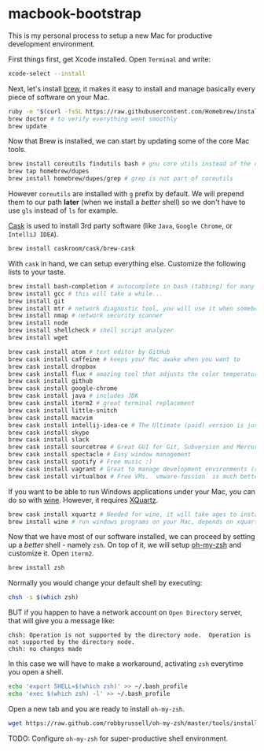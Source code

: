 # macbook-bootstrap
This is my personal process to setup a new Mac for productive development
environment.

First things first, get Xcode installed. Open `Terminal` and write:

```bash
xcode-select --install
```

Next, let's install [brew](http://brew.sh/), it makes it easy to install and
manage basically every piece of software on your Mac.

```bash
ruby -e "$(curl -fsSL https://raw.githubusercontent.com/Homebrew/install/master/install)"
brew doctor # to verify everything went smoothly
brew update
```

Now that Brew is installed, we can start by updating some of the core Mac tools.

```bash
brew install coreutils findutils bash # gnu core utils instead of the old and weird ones shipped with MacOS
brew tap homebrew/dupes
brew install homebrew/dupes/grep # grep is not part of coreutils
```

However `coreutils` are installed with `g` prefix by default. We will prepend them
to our path **later** (when we install a *better* shell) so we don't have to use
`gls` instead of `ls` for example.

[Cask](https://github.com/caskroom/homebrew-cask) is used to install 3rd party software (like `Java`, `Google Chrome`, or `IntelliJ IDEA`).

```bash
brew install caskroom/cask/brew-cask
```

With `cask` in hand, we can setup everything else. Customize the following lists
to your taste.

```bash
brew install bash-completion # autocomplete in bash (tabbing) for many tools
brew install gcc # this will take a while...
brew install git
brew install mtr # network diagnostic tool, you will use it when somebody asks "did the internet just stop?"
brew install nmap # network security scanner
brew install node
brew install shellcheck # shell script analyzer
brew install wget

brew cask install atom # text editor by GitHub
brew cask install caffeine # keeps your Mac awake when you want to
brew cask install dropbox
brew cask install flux # amazing tool that adjusts the color temperature of your monitor to ease it on your eyes
brew cask install github
brew cask install google-chrome
brew cask install java # includes JDK
brew cask install iterm2 # great terminal replacement
brew cask install little-snitch
brew cask install macvim
brew cask install intellij-idea-ce # The Ultimate (paid) version is just `intellij-idea`
brew cask install skype
brew cask install slack
brew cask install sourcetree # Great GUI for Git, Subversion and Mercurial
brew cask install spectacle # Easy window management
brew cask install spotify # Free music :)
brew cask install vagrant # Great to manage development environments (requires VM software)
brew cask install virtualbox # Free VMs, `vmware-fussion` is much better but requires $$$
```

If you want to be able to run Windows applications under your Mac, you can do so with [wine](https://www.winehq.org/). However, it requires [XQuartz](http://xquartz.macosforge.org/landing/).

```bash
brew cask install xquartz # Needed for wine, it will take ages to install, be patient
brew install wine # run windows programs on your Mac, depends on xquartz
```

Now that we have most of our software installed, we can proceed by setting up a
*better* shell - namely `zsh`. On top of it, we will setup [oh-my-zsh](https://github.com/robbyrussell/oh-my-zsh) and customize it. Open
`iterm2`.

```bash
brew install zsh
```

Normally you would change your default shell by executing:

```bash
chsh -s $(which zsh)
```

BUT if you happen to have a network account on `Open Directory` server, that will
give you a message like:

```
chsh: Operation is not supported by the directory node.  Operation is not supported by the directory node.
chsh: no changes made
```

In this case we will have to make a workaround, activating `zsh` everytime you open a shell.

```bash
echo 'export SHELL=$(which zsh)' >> ~/.bash_profile
echo 'exec $(which zsh) -l' >> ~/.bash_profile
```

Open a new tab and you are ready to install `oh-my-zsh`.

```bash
wget https://raw.github.com/robbyrussell/oh-my-zsh/master/tools/install.sh -O - | sh
```

TODO: Configure `oh-my-zsh` for super-productive shell environment.
